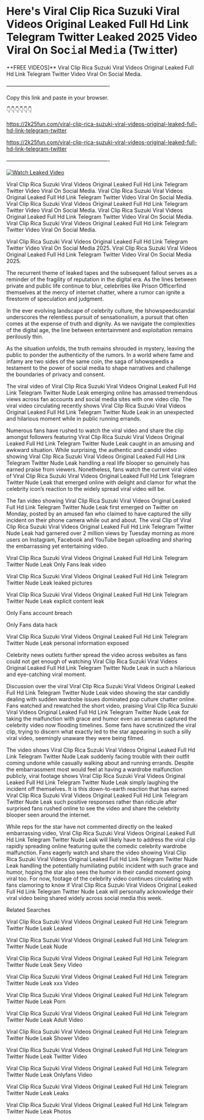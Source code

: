 # Here's Viral Clip Rica Suzuki Viral Videos Original Leaked Full Hd Link Telegram Twitter Leaked 2025 Video Viral On Soc𝚒al Med𝚒a (Tw𝚒tter)

++FREE VIDEOS]** Viral Clip Rica Suzuki Viral Videos Original Leaked Full Hd Link Telegram Twitter Video Viral On Social Media.

———————————————————-

Copy this link and paste in your browser.

👇👇👇👇👇👇

https://2k25fun.com/viral-clip-rica-suzuki-viral-videos-original-leaked-full-hd-link-telegram-twitter

https://2k25fun.com/viral-clip-rica-suzuki-viral-videos-original-leaked-full-hd-link-telegram-twitter

———————————————————-

[![Watch Leaked Video](https://miro.medium.com/v2/resize:fit:828/format:webp/1*cilzJN44JGOrTw9NJCrNHA.gif "Watch Leaked Video")](https://2k25fun.com/viral-clip-rica-suzuki-viral-videos-original-leaked-full-hd-link-telegram-twitter)

Viral Clip Rica Suzuki Viral Videos Original Leaked Full Hd Link Telegram Twitter Video Viral On Social Media. Viral Clip Rica Suzuki Viral Videos Original Leaked Full Hd Link Telegram Twitter Video Viral On Social Media. Viral Clip Rica Suzuki Viral Videos Original Leaked Full Hd Link Telegram Twitter Video Viral On Social Media. Viral Clip Rica Suzuki Viral Videos Original Leaked Full Hd Link Telegram Twitter Video Viral On Social Media. Viral Clip Rica Suzuki Viral Videos Original Leaked Full Hd Link Telegram Twitter Video Viral On Social Media.

Viral Clip Rica Suzuki Viral Videos Original Leaked Full Hd Link Telegram Twitter Video Viral On Social Media 2025. Viral Clip Rica Suzuki Viral Videos Original Leaked Full Hd Link Telegram Twitter Video Viral On Social Media 2025.

The recurrent theme of leaked tapes and the subsequent fallout serves as a reminder of the fragility of reputation in the digital era. As the lines between private and public life continue to blur, celebrities like Prison Officerfind themselves at the mercy of internet chatter, where a rumor can ignite a firestorm of speculation and judgment.

In the ever evolving landscape of celebrity culture, the Ishowspeedscandal underscores the relentless pursuit of sensationalism, a pursuit that often comes at the expense of truth and dignity. As we navigate the complexities of the digital age, the line between entertainment and exploitation remains perilously thin.

As the situation unfolds, the truth remains shrouded in mystery, leaving the public to ponder the authenticity of the rumors. In a world where fame and infamy are two sides of the same coin, the saga of Ishowspeedis a testament to the power of social media to shape narratives and challenge the boundaries of privacy and consent.

The viral video of Viral Clip Rica Suzuki Viral Videos Original Leaked Full Hd Link Telegram Twitter Nude Leak emerging online has amassed tremendous views across fan accounts and social media sites with one video clip. The viral video circulating recently shows Viral Clip Rica Suzuki Viral Videos Original Leaked Full Hd Link Telegram Twitter Nude Leak in an unexpected and hilarious moment while in public running errands.

Numerous fans have rushed to watch the viral video and share the clip amongst followers featuring Viral Clip Rica Suzuki Viral Videos Original Leaked Full Hd Link Telegram Twitter Nude Leak caught in an amusing and awkward situation. While surprising, the authentic and candid video showing Viral Clip Rica Suzuki Viral Videos Original Leaked Full Hd Link Telegram Twitter Nude Leak handling a real life blooper so genuinely has earned praise from viewers. Nonetheless, fans watch the current viral video of Viral Clip Rica Suzuki Viral Videos Original Leaked Full Hd Link Telegram Twitter Nude Leak that emerged online with delight and clamor for what the celebrity icon’s reaction to the widely spread viral video will be.

The fan video showing Viral Clip Rica Suzuki Viral Videos Original Leaked Full Hd Link Telegram Twitter Nude Leak first emerged on Twitter on Monday, posted by an amused fan who claimed to have captured the silly incident on their phone camera while out and about. The viral Clip of Viral Clip Rica Suzuki Viral Videos Original Leaked Full Hd Link Telegram Twitter Nude Leak had garnered over 2 million views by Tuesday morning as more users on Instagram, Facebook and YouTube began uploading and sharing the embarrassing yet entertaining video.

Viral Clip Rica Suzuki Viral Videos Original Leaked Full Hd Link Telegram Twitter Nude Leak Only Fans leak video

Viral Clip Rica Suzuki Viral Videos Original Leaked Full Hd Link Telegram Twitter Nude Leak leaked pictures

Viral Clip Rica Suzuki Viral Videos Original Leaked Full Hd Link Telegram Twitter Nude Leak explicit content leak

Only Fans account breach

Only Fans data hack

Viral Clip Rica Suzuki Viral Videos Original Leaked Full Hd Link Telegram Twitter Nude Leak personal information exposed

Celebrity news outlets further spread the video across websites as fans could not get enough of watching Viral Clip Rica Suzuki Viral Videos Original Leaked Full Hd Link Telegram Twitter Nude Leak in such a hilarious and eye-catching viral moment.

Discussion over the viral Viral Clip Rica Suzuki Viral Videos Original Leaked Full Hd Link Telegram Twitter Nude Leak video showing the star candidly dealing with sudden wardrobe issues dominated pop culture chatter online. Fans watched and rewatched the short video, praising Viral Clip Rica Suzuki Viral Videos Original Leaked Full Hd Link Telegram Twitter Nude Leak for taking the malfunction with grace and humor even as cameras captured the celebrity video now flooding timelines. Some fans have scrutinized the viral clip, trying to discern what exactly led to the star appearing in such a silly viral video, seemingly unaware they were being filmed.

The video shows Viral Clip Rica Suzuki Viral Videos Original Leaked Full Hd Link Telegram Twitter Nude Leak suddenly facing trouble with their outfit coming undone while casually walking about and running errands. Despite the embarrassment most would feel at having a wardrobe malfunction publicly, viral footage shows Viral Clip Rica Suzuki Viral Videos Original Leaked Full Hd Link Telegram Twitter Nude Leak simply laughing the incident off themselves. It is this down-to-earth reaction that has earned Viral Clip Rica Suzuki Viral Videos Original Leaked Full Hd Link Telegram Twitter Nude Leak such positive responses rather than ridicule after surprised fans rushed online to see the video and share the celebrity blooper seen around the internet.

While reps for the star have not commented directly on the leaked embarrassing video, Viral Clip Rica Suzuki Viral Videos Original Leaked Full Hd Link Telegram Twitter Nude Leak will likely have to address the viral clip rapidly spreading online featuring quite the comedic celebrity wardrobe malfunction. Fans eagerly watch and share the video showing Viral Clip Rica Suzuki Viral Videos Original Leaked Full Hd Link Telegram Twitter Nude Leak handling the potentially humiliating public incident with such grace and humor, hoping the star also sees the humor in their candid moment going viral too. For now, footage of the celebrity video continues circulating with fans clamoring to know if Viral Clip Rica Suzuki Viral Videos Original Leaked Full Hd Link Telegram Twitter Nude Leak will personally acknowledge their viral video being shared widely across social media this week.

Related Searches

Viral Clip Rica Suzuki Viral Videos Original Leaked Full Hd Link Telegram Twitter Nude Leak Leaked

Viral Clip Rica Suzuki Viral Videos Original Leaked Full Hd Link Telegram Twitter Nude Leak Nude

Viral Clip Rica Suzuki Viral Videos Original Leaked Full Hd Link Telegram Twitter Nude Leak Sexy Video

Viral Clip Rica Suzuki Viral Videos Original Leaked Full Hd Link Telegram Twitter Nude Leak xxx Video

Viral Clip Rica Suzuki Viral Videos Original Leaked Full Hd Link Telegram Twitter Nude Leak Porn

Viral Clip Rica Suzuki Viral Videos Original Leaked Full Hd Link Telegram Twitter Nude Leak Adult Video

Viral Clip Rica Suzuki Viral Videos Original Leaked Full Hd Link Telegram Twitter Nude Leak Shower Video

Viral Clip Rica Suzuki Viral Videos Original Leaked Full Hd Link Telegram Twitter Nude Leak Twitter Video

Viral Clip Rica Suzuki Viral Videos Original Leaked Full Hd Link Telegram Twitter Nude Leak Onlyfans Video

Viral Clip Rica Suzuki Viral Videos Original Leaked Full Hd Link Telegram Twitter Nude Leak Leaks

Viral Clip Rica Suzuki Viral Videos Original Leaked Full Hd Link Telegram Twitter Nude Leak Photos